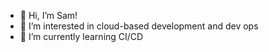 - 👋 Hi, I’m Sam!
- 👀 I’m interested in cloud-based development and dev ops
- 🌱 I’m currently learning CI/CD

<!---
university-of-all-sam/university-of-all-sam is a ✨ special ✨ repository because its `README.md` (this file) appears on your GitHub profile.
You can click the Preview link to take a look at your changes.
--->
